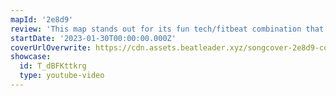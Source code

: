 ```yaml
---
mapId: '2e8d9'
review: 'This map stands out for its fun tech/fitbeat combination that has great flow, excellent movement in both the fitbeat and standard diffs, and fun patterns throughout.'
startDate: '2023-01-30T00:00:00.000Z'
coverUrlOverwrite: https://cdn.assets.beatleader.xyz/songcover-2e8d9-cover.jpg
showcase:
  id: T_dBFKttkrg
  type: youtube-video
---
```

